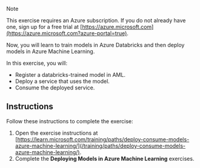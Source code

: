 > [!NOTE] 
> This exercise requires an Azure subscription. If you do not already have one, sign up for a free trial at [https://azure.microsoft.com](https://azure.microsoft.com?azure-portal=true). 

Now, you will learn to train models in Azure Databricks and then deploy models in Azure Machine Learning.

In this exercise, you will:
- Register a databricks-trained model in AML.
- Deploy a service that uses the model.
- Consume the deployed service.

## Instructions

Follow these instructions to complete the exercise:

1. Open the exercise instructions at [https://learn.microsoft.com/training/paths/deploy-consume-models-azure-machine-learning/](/training/paths/deploy-consume-models-azure-machine-learning/).
2. Complete the **Deploying Models in Azure Machine Learning** exercises.
